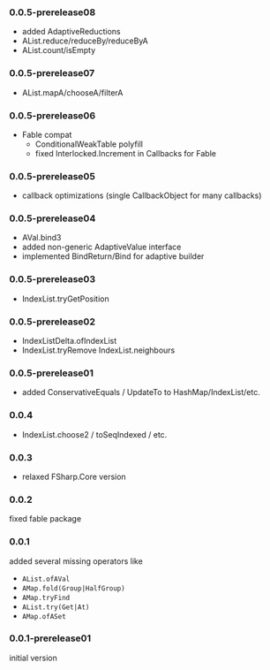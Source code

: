 ### 0.0.5-prerelease08
* added AdaptiveReductions
* AList.reduce/reduceBy/reduceByA
* AList.count/isEmpty

### 0.0.5-prerelease07
* AList.mapA/chooseA/filterA

### 0.0.5-prerelease06
* Fable compat
    * ConditionalWeakTable polyfill
    * fixed Interlocked.Increment in Callbacks for Fable

### 0.0.5-prerelease05
* callback optimizations (single CallbackObject for many callbacks)

### 0.0.5-prerelease04
* AVal.bind3
* added non-generic AdaptiveValue interface
* implemented Bind<N>Return/Bind<N> for adaptive builder

### 0.0.5-prerelease03
* IndexList.tryGetPosition

### 0.0.5-prerelease02
* IndexListDelta.ofIndexList
* IndexList.tryRemove IndexList.neighbours

### 0.0.5-prerelease01
* added ConservativeEquals / UpdateTo to HashMap/IndexList/etc.

### 0.0.4
* IndexList.choose2 / toSeqIndexed / etc.

### 0.0.3
* relaxed FSharp.Core version

### 0.0.2
fixed fable package

### 0.0.1
added several missing operators like
* `AList.ofAVal`
* `AMap.fold(Group|HalfGroup)`
* `AMap.tryFind`
* `AList.try(Get|At)`
* `AMap.ofASet`

### 0.0.1-prerelease01
initial version